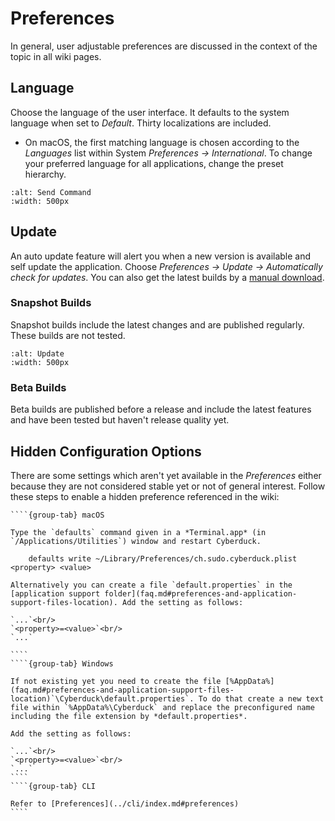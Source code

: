Preferences
====

In general, user adjustable preferences are discussed in the context of the topic in all wiki pages.

## Language

Choose the language of the user interface. It defaults to the system language when set to *Default*. Thirty localizations are included.

- On macOS, the first matching language is chosen according to the *Languages* list within System *Preferences → International*. To change your preferred language for all applications, change the preset hierarchy.

```{image} _images/Language_Preference.png
:alt: Send Command
:width: 500px
```

## Update

An auto update feature will alert you when a new version is available and self update the application. Choose *Preferences → Update → Automatically check for updates*. You can also get the latest builds by a [manual download](https://update.cyberduck.io/nightly/).

### Snapshot Builds

Snapshot builds include the latest changes and are published regularly. These builds are not tested.

```{image} _images/Update.png
:alt: Update
:width: 500px
```

### Beta Builds

Beta builds are published before a release and include the latest features and have been tested but haven't release quality yet.

## Hidden Configuration Options

There are some settings which aren't yet available in the *Preferences* either because they are not considered stable yet or not of general interest. Follow these steps to enable a hidden preference referenced in the wiki:

`````{tabs}
````{group-tab} macOS

Type the `defaults` command given in a *Terminal.app* (in `/Applications/Utilities`) window and restart Cyberduck.

    defaults write ~/Library/Preferences/ch.sudo.cyberduck.plist <property> <value>

Alternatively you can create a file `default.properties` in the [application support folder](faq.md#preferences-and-application-support-files-location). Add the setting as follows:

`...`<br/>
`<property>=<value>`<br/>
`...`

````
````{group-tab} Windows

If not existing yet you need to create the file [%AppData%](faq.md#preferences-and-application-support-files-location)`\Cyberduck\default.properties`. To do that create a new text file within `%AppData%\Cyberduck` and replace the preconfigured name including the file extension by *default.properties*.

Add the setting as follows:

`...`<br/>
`<property>=<value>`<br/>
`...`
````
````{group-tab} CLI

Refer to [Preferences](../cli/index.md#preferences)
````
`````